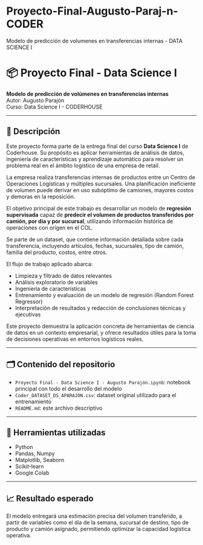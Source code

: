 # Proyecto-Final-Augusto-Paraj-n-CODER
Modelo de predicción de volumenes en transferencias internas - DATA SCIENCE I

# 📦 Proyecto Final - Data Science I

**Modelo de predicción de volúmenes en transferencias internas**  
Autor: Augusto Parajón  
Curso: Data Science I - CODERHOUSE

---

## 🧠 Descripción

Este proyecto forma parte de la entrega final del curso **Data Science I** de Coderhouse. Su propósito es aplicar herramientas de análisis de datos, ingeniería de características y aprendizaje automático para resolver un problema real en el ámbito logístico de una empresa de retail.

La empresa realiza transferencias internas de productos entre un Centro de Operaciones Logísticas y múltiples sucursales. Una planificación ineficiente de volumen puede derivar en uso subóptimo de camiones, mayores costos y demoras en la reposición.

El objetivo principal de este trabajo es desarrollar un modelo de **regresión supervisada** capaz de **predecir el volumen de productos transferidos por camión, por día y por sucursal**, utilizando información histórica de operaciones con origen en el COL.

Se parte de un dataset, que contiene información detallada sobre cada transferencia, incluyendo artículos, fechas, sucursales, tipo de camión, familia del producto, costos, entre otros.

El flujo de trabajo aplicado abarca:

- Limpieza y filtrado de datos relevantes
- Análisis exploratorio de variables
- Ingeniería de características
- Entrenamiento y evaluación de un modelo de regresión (Random Forest Regressor)
- Interpretación de resultados y redacción de conclusiones técnicas y ejecutivas

Este proyecto demuestra la aplicación concreta de herramientas de ciencia de datos en un contexto empresarial, y ofrece resultados útiles para la toma de decisiones operativas en entornos logísticos reales.

---

## 🗂️ Contenido del repositorio

- `Proyecto Final - Data Science I - Augusto Parajón.ipynb`: notebook principal con todo el desarrollo del modelo
- `Coder_DATASET_DS_APARAJON.csv`: dataset original utilizado para el entrenamiento
- `README.md`: este archivo descriptivo

---

## 🧪 Herramientas utilizadas

- Python 
- Pandas, Numpy
- Matplotlib, Seaborn
- Scikit-learn
- Google Colab

---

## 📈 Resultado esperado

El modelo entregará una estimación precisa del volumen transferido, a partir de variables como el día de la semana, sucursal de destino, tipo de producto y camión asignado, permitiendo optimizar la capacidad logística operativa.


